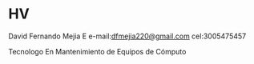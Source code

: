 # HV

David Fernando Mejia E
e-mail:dfmejia220@gmail.com
cel:3005475457

Tecnologo En Mantenimiento de Equipos de Cómputo 
